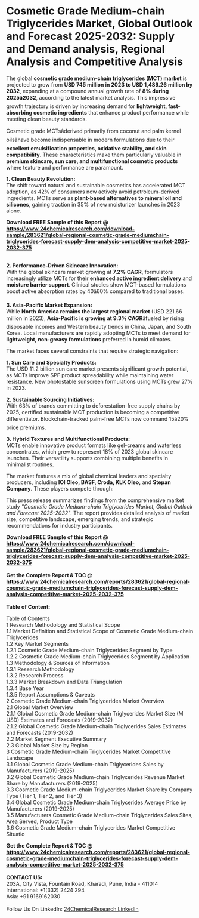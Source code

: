 <h1>Cosmetic Grade Medium-chain Triglycerides Market, Global Outlook and Forecast 2025-2032: Supply and Demand analysis, Regional Analysis and Competitive Analysis</h1><p>The global <strong>cosmetic grade medium-chain triglycerides (MCT) market</strong> is projected to grow from <strong>USD 745 million in 2023 to USD 1,489.26 million by 2032</strong>, expanding at a compound annual growth rate of <strong>8% during 2025â2032</strong>, according to the latest market analysis. This impressive growth trajectory is driven by increasing demand for <strong>lightweight, fast-absorbing cosmetic ingredients</strong> that enhance product performance while meeting clean beauty standards.</p><p>Cosmetic grade MCTsâderived primarily from coconut and palm kernel oilsâhave become indispensable in modern formulations due to their <strong>excellent emulsification properties, oxidative stability, and skin compatibility</strong>. These characteristics make them particularly valuable in <strong>premium skincare, sun care, and multifunctional cosmetic products</strong> where texture and performance are paramount.</p><p><strong>1. Clean Beauty Revolution:</strong><br>
The shift toward natural and sustainable cosmetics has accelerated MCT adoption, as 42% of consumers now actively avoid petroleum-derived ingredients. MCTs serve as <strong>plant-based alternatives to mineral oil and silicones</strong>, gaining traction in 35% of new moisturizer launches in 2023 alone.</p><div><b>Download FREE Sample of this Report @ 
            <a href="https://www.24chemicalresearch.com/download-sample/283621/global-regional-cosmetic-grade-mediumchain-triglycerides-forecast-supply-dem-analysis-competitive-market-2025-2032-375">
            https://www.24chemicalresearch.com/download-sample/283621/global-regional-cosmetic-grade-mediumchain-triglycerides-forecast-supply-dem-analysis-competitive-market-2025-2032-375</a></b></div><br><p><strong>2. Performance-Driven Skincare Innovation:</strong><br>
With the global skincare market growing at <strong>7.2% CAGR</strong>, formulators increasingly utilize MCTs for their <strong>enhanced active ingredient delivery</strong> and <strong>moisture barrier support</strong>. Clinical studies show MCT-based formulations boost active absorption rates by 40â60% compared to traditional bases.</p><p><strong>3. Asia-Pacific Market Expansion:</strong><br>
While <strong>North America remains the largest regional market</strong> (USD 221.66 million in 2023), <strong>Asia-Pacific is growing at 9.3% CAGR</strong>âfueled by rising disposable incomes and Western beauty trends in China, Japan, and South Korea. Local manufacturers are rapidly adopting MCTs to meet demand for <strong>lightweight, non-greasy formulations</strong> preferred in humid climates.</p><p>The market faces several constraints that require strategic navigation:</p><p><strong>1. Sun Care and Specialty Products:</strong><br>
The USD 11.2 billion sun care market presents significant growth potential, as MCTs improve SPF product spreadability while maintaining water resistance. New photostable sunscreen formulations using MCTs grew 27% in 2023.</p><p><strong>2. Sustainable Sourcing Initiatives:</strong><br>
With 63% of brands committing to deforestation-free supply chains by 2025, certified sustainable MCT production is becoming a competitive differentiator. Blockchain-tracked palm-free MCTs now command 15â20% price premiums.</p><p><strong>3. Hybrid Textures and Multifunctional Products:</strong><br>
MCTs enable innovative product formats like gel-creams and waterless concentrates, which grew to represent 18% of 2023 global skincare launches. Their versatility supports combining multiple benefits in minimalist routines.</p><p>The market features a mix of global chemical leaders and specialty producers, including <strong>IOI Oleo, BASF, Croda, KLK Oleo,</strong> and <strong>Stepan Company</strong>. These players compete through:</p><p>This press release summarizes findings from the comprehensive market study <em>"Cosmetic Grade Medium-chain Triglycerides Market, Global Outlook and Forecast 2025-2032"</em>. The report provides detailed analysis of market size, competitive landscape, emerging trends, and strategic recommendations for industry participants.</p><div><b>Download FREE Sample of this Report @ 
            <a href="https://www.24chemicalresearch.com/download-sample/283621/global-regional-cosmetic-grade-mediumchain-triglycerides-forecast-supply-dem-analysis-competitive-market-2025-2032-375">
            https://www.24chemicalresearch.com/download-sample/283621/global-regional-cosmetic-grade-mediumchain-triglycerides-forecast-supply-dem-analysis-competitive-market-2025-2032-375</a></b></div><br><div><b>Get the Complete Report & TOC @ 
            <a href="https://www.24chemicalresearch.com/reports/283621/global-regional-cosmetic-grade-mediumchain-triglycerides-forecast-supply-dem-analysis-competitive-market-2025-2032-375">
            https://www.24chemicalresearch.com/reports/283621/global-regional-cosmetic-grade-mediumchain-triglycerides-forecast-supply-dem-analysis-competitive-market-2025-2032-375</a></b></div><br>
            <b>Table of Content:</b><p>Table of Contents<br />
1 Research Methodology and Statistical Scope<br />
1.1 Market Definition and Statistical Scope of Cosmetic Grade Medium-chain Triglycerides<br />
1.2 Key Market Segments<br />
1.2.1 Cosmetic Grade Medium-chain Triglycerides Segment by Type<br />
1.2.2 Cosmetic Grade Medium-chain Triglycerides Segment by Application<br />
1.3 Methodology & Sources of Information<br />
1.3.1 Research Methodology<br />
1.3.2 Research Process<br />
1.3.3 Market Breakdown and Data Triangulation<br />
1.3.4 Base Year<br />
1.3.5 Report Assumptions & Caveats<br />
2 Cosmetic Grade Medium-chain Triglycerides Market Overview<br />
2.1 Global Market Overview<br />
2.1.1 Global Cosmetic Grade Medium-chain Triglycerides Market Size (M USD) Estimates and Forecasts (2019-2032)<br />
2.1.2 Global Cosmetic Grade Medium-chain Triglycerides Sales Estimates and Forecasts (2019-2032)<br />
2.2 Market Segment Executive Summary<br />
2.3 Global Market Size by Region<br />
3 Cosmetic Grade Medium-chain Triglycerides Market Competitive Landscape<br />
3.1 Global Cosmetic Grade Medium-chain Triglycerides Sales by Manufacturers (2019-2025)<br />
3.2 Global Cosmetic Grade Medium-chain Triglycerides Revenue Market Share by Manufacturers (2019-2025)<br />
3.3 Cosmetic Grade Medium-chain Triglycerides Market Share by Company Type (Tier 1, Tier 2, and Tier 3)<br />
3.4 Global Cosmetic Grade Medium-chain Triglycerides Average Price by Manufacturers (2019-2025)<br />
3.5 Manufacturers Cosmetic Grade Medium-chain Triglycerides Sales Sites, Area Served, Product Type<br />
3.6 Cosmetic Grade Medium-chain Triglycerides Market Competitive Situatio</p><div><b>Get the Complete Report & TOC @ 
            <a href="https://www.24chemicalresearch.com/reports/283621/global-regional-cosmetic-grade-mediumchain-triglycerides-forecast-supply-dem-analysis-competitive-market-2025-2032-375">
            https://www.24chemicalresearch.com/reports/283621/global-regional-cosmetic-grade-mediumchain-triglycerides-forecast-supply-dem-analysis-competitive-market-2025-2032-375</a></b></div><br><b>CONTACT US:</b><br>
            203A, City Vista, Fountain Road, Kharadi, Pune, India - 411014<br>
            International: +1(332) 2424 294<br>
            Asia: +91 9169162030 <br><br>
            Follow Us On LinkedIn: <a href="https://www.linkedin.com/company/24chemicalresearch/">24ChemicalResearch LinkedIn</a>